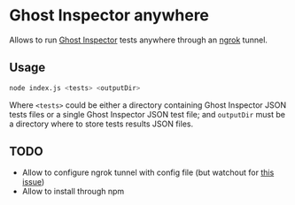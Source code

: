 # Ghost Inspector anywhere

Allows to run [Ghost Inspector](https://ghostinspector.com/) tests anywhere through an [ngrok](https://ngrok.com/) tunnel.

## Usage

```bash
node index.js <tests> <outputDir>
```

Where `<tests>` could be either a directory containing Ghost Inspector JSON tests files or a single Ghost Inspector JSON test file;
and `outputDir` must be a directory where to store tests results JSON files.


## TODO

* Allow to configure ngrok tunnel with config file (but watchout for [this issue](https://github.com/bubenshchykov/ngrok/issues/197))
* Allow to install through npm
